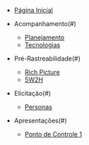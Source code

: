- [Página Inicial](README.md)

- Acompanhamento(#)
  - [Planejamento](./acompanhamento/planejamento.md)
  - [Tecnologias](./tecnologias/tecnologias.md)

- Pré-Rastreabilidade(#)
  - [Rich Picture](./pre-rastreabilidade/richPicture.md)
  - [5W2H](./pre-rastreabilidade/5w2h.md)

- Elicitação(#)
  - [Personas](./elicitacao/personas.md)

- Apresentações(#)
  - [Ponto de Controle 1](./apresentacoes/ponto_controle_1.md)


<!-- - [Priorização](#)

- [Modelagem](#)

- [Análise](#)

- [Pós-Rastreabilidade](#) -->
